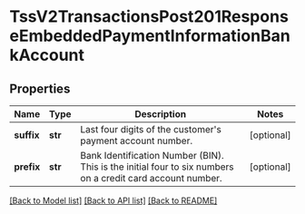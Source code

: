 # TssV2TransactionsPost201ResponseEmbeddedPaymentInformationBankAccount

## Properties
Name | Type | Description | Notes
------------ | ------------- | ------------- | -------------
**suffix** | **str** | Last four digits of the customer&#39;s payment account number.  | [optional] 
**prefix** | **str** | Bank Identification Number (BIN). This is the initial four to six numbers on a credit card account number.  | [optional] 

[[Back to Model list]](../README.md#documentation-for-models) [[Back to API list]](../README.md#documentation-for-api-endpoints) [[Back to README]](../README.md)


